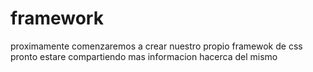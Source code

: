 # framework

proximamente comenzaremos a crear nuestro propio framewok de css pronto estare compartiendo mas informacion hacerca del mismo

